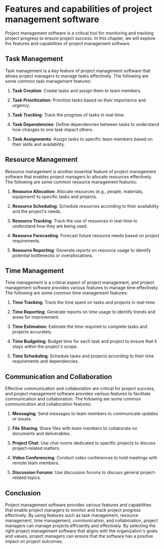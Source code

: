 # Features and capabilities of project management software

Project management software is a critical tool for monitoring and tracking project progress to ensure project success. In this chapter, we will explore the features and capabilities of project management software.

Task Management
---------------

Task management is a key feature of project management software that allows project managers to manage tasks effectively. The following are some common task management features:

1. **Task Creation**: Create tasks and assign them to team members.

2. **Task Prioritization**: Prioritize tasks based on their importance and urgency.

3. **Task Tracking**: Track the progress of tasks in real-time.

4. **Task Dependencies**: Define dependencies between tasks to understand how changes to one task impact others.

5. **Task Assignments**: Assign tasks to specific team members based on their skills and availability.

Resource Management
-------------------

Resource management is another essential feature of project management software that enables project managers to allocate resources effectively. The following are some common resource management features:

1. **Resource Allocation**: Allocate resources (e.g., people, materials, equipment) to specific tasks and projects.

2. **Resource Scheduling**: Schedule resources according to their availability and the project's needs.

3. **Resource Tracking**: Track the use of resources in real-time to understand how they are being used.

4. **Resource Forecasting**: Forecast future resource needs based on project requirements.

5. **Resource Reporting**: Generate reports on resource usage to identify potential bottlenecks or overallocations.

Time Management
---------------

Time management is a critical aspect of project management, and project management software provides various features to manage time effectively. The following are some common time management features:

1. **Time Tracking**: Track the time spent on tasks and projects in real-time.

2. **Time Reporting**: Generate reports on time usage to identify trends and areas for improvement.

3. **Time Estimation**: Estimate the time required to complete tasks and projects accurately.

4. **Time Budgeting**: Budget time for each task and project to ensure that it stays within the project's scope.

5. **Time Scheduling**: Schedule tasks and projects according to their time requirements and dependencies.

Communication and Collaboration
-------------------------------

Effective communication and collaboration are critical for project success, and project management software provides various features to facilitate communication and collaboration. The following are some common communication and collaboration features:

1. **Messaging**: Send messages to team members to communicate updates or issues.

2. **File Sharing**: Share files with team members to collaborate on documents and deliverables.

3. **Project Chat**: Use chat rooms dedicated to specific projects to discuss project-related matters.

4. **Video Conferencing**: Conduct video conferences to hold meetings with remote team members.

5. **Discussion Forums**: Use discussion forums to discuss general project-related topics.

Conclusion
----------

Project management software provides various features and capabilities that enable project managers to monitor and track project progress effectively. By using features such as task management, resource management, time management, communication, and collaboration, project managers can manage projects efficiently and effectively. By selecting the right project management software that aligns with the organization's goals and values, project managers can ensure that the software has a positive impact on project outcomes.
